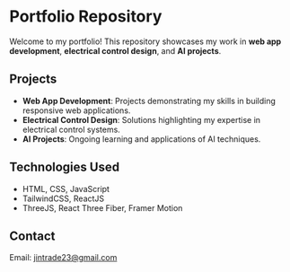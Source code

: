 # Portfolio Repository

Welcome to my portfolio! This repository showcases my work in **web app development**, **electrical control design**, and **AI projects**.

## Projects

- **Web App Development**: Projects demonstrating my skills in building responsive web applications.
- **Electrical Control Design**: Solutions highlighting my expertise in electrical control systems.
- **AI Projects**: Ongoing learning and applications of AI techniques.

## Technologies Used

- HTML, CSS, JavaScript
- TailwindCSS, ReactJS
- ThreeJS, React Three Fiber, Framer Motion

## Contact

Email: [jintrade23@gmail.com](mailto:jintrade23@gmail.com)